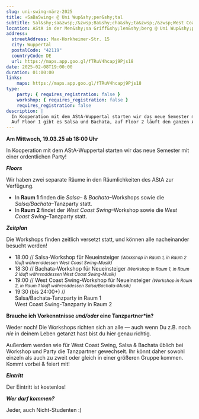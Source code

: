 ```yaml
---
slug: uni-swing-märz-2025
title: »SaBaSwing« @ Uni Wup&shy;per&shy;­tal
subtitle: Sal&shy;sa&zwsp;/&zwsp;Ba&shy;cha&shy;ta&zwsp;/&zwsp;West Coast Swing-&zwsp;Par&shy;ty auf 2 Floors
location: AStA in der Men&shy;sa Griff&shy;len&shy;berg @ Uni Wup&shy;per&shy;tal
address:
  streetAddress: Max-Horkheimer-Str. 15
  city: Wuppertal
  postalCode: "42119"
  countryCode: DE
  url: https://maps.app.goo.gl/fTRuV4hcapj9Pjs18
date: 2025-02-08T19:00:00
duration: 01:00:00
links:
    maps: https://maps.app.goo.gl/fTRuV4hcapj9Pjs18
type:
    party: { requires_registration: false }
    workshop: { requires_registration: false }
    requires_registration: false
description: |
  In Kooperation mit dem AStA-Wuppertal starten wir das neue Semester mit einer ordentlichen Party!
  Auf Floor 1 gibt es Salsa und Bachata, auf Floor 2 läuft den ganzen Abend eine West Coast Swing-Party.
---
```


**Am Mittwoch, 19.03.25 ab 18:00 Uhr**

In Kooperation mit dem AStA-Wuppertal starten wir das neue Semester mit einer ordentlichen Party!

***Floors***

Wir haben zwei separate Räume in den Räumlichkeiten des AStA zur Verfügung.

- In **Raum 1** finden die _Salsa_&ndash; & _Bachata_&ndash;Workshops sowie die _Salsa/Bachata_&ndash;Tanzparty statt.
- In **Raum 2** findet der _West Coast Swing_&ndash;Workshop sowie die _West Coast Swing_&ndash;Tanzparty statt.

***Zeitplan***

Die Workshops finden zeitlich versetzt statt, und können alle nacheinander besucht werden!

- 18:00 // Salsa-Workshop für Neueinsteiger
  _<small>(Workshop in Raum 1, in Raum 2 läuft währenddessen West Coast Swing-Musik)</small>_
- 18:30 // Bachata-Workshop für Neueinsteiger
  _<small>(Workshop in Raum 1, in Raum 2 läuft währenddessen West Coast Swing-Musik)</small>_
- 19:00 // West Coast Swing-Workshop für Neueinsteiger
  _<small>(Workshop in Raum 2, in Raum 1 läuft währenddessen Salsa/Bachata-Musik)</small>_
- 19:30 (bis 24:00+) //<br>
  Salsa/Bachata-Tanzparty in Raum 1<br>
  West Coast Swing-Tanzparty in Raum 2

**Brauche ich Vorkenntnisse _<span class="thin">und/oder</span>_ eine Tanzpartner\*in?**

Weder noch! Die Workshops richten sich an alle &mdash; auch wenn Du z.B. noch _nie_ in deinem Leben getanzt hast bist du hier genau richtig.

Außerdem werden wie für West Coast Swing, Salsa & Bachata üblich bei Workshop und Party die Tanzpartner gewechselt.
Ihr könnt daher sowohl einzeln als auch zu zweit oder gleich in einer größeren Gruppe kommen.
Kommt vorbei & feiert mit!

***Eintritt***

Der Eintritt ist kostenlos!

***Wer darf kommen?***

Jeder, auch Nicht-Studenten :)
